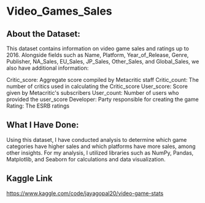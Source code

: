# Video_Games_Sales

## About the Dataset:

This dataset contains information on video game sales and ratings up to 2016. Alongside fields such as Name, Platform, Year_of_Release, Genre, Publisher, NA_Sales, EU_Sales, JP_Sales, Other_Sales, and Global_Sales, we also have additional information:

Critic_score: Aggregate score compiled by Metacritic staff
Critic_count: The number of critics used in calculating the Critic_score
User_score: Score given by Metacritic's subscribers
User_count: Number of users who provided the user_score
Developer: Party responsible for creating the game
Rating: The ESRB ratings


## What I Have Done:

Using this dataset, I have conducted analysis to determine which game categories have higher sales and which platforms have more sales, among other insights. For my analysis, I utilized libraries such as NumPy, Pandas, Matplotlib, and Seaborn for calculations and data visualization.

## Kaggle Link
https://www.kaggle.com/code/jayagopal20/video-game-stats
